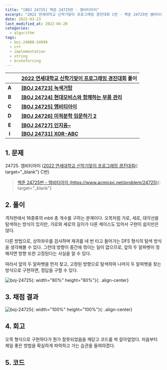 ```yaml
---
title: "[BOJ 24725] 백준 24725번 - 엠비티아이"
excerpt: "2022 연세대학교 신학기맞이 프로그래밍 경진대회 C번 - 백준 24725번 엠비티아이"
date: 2022-03-23
last_modified_at: 2022-04-20
categories:
  - algorithm
tags:
  - boj-24000-24999
  - c++
  - implementation
  - string
  - bruteforcing
---
```


|||[2022 연세대학교 신학기맞이 프로그래밍 경진대회](https://burningfalls.github.io/contest/yonsei-baekjoon-contest/) 풀이|
|:---:|:---:|:---|
|**A**||**[[BOJ 24723] 녹색거탑](https://burningfalls.github.io/algorithm/boj-24723/)**|
|**B**||**[[BOJ 24724] 현대모비스와 함께하는 부품 관리](https://burningfalls.github.io/algorithm/boj-24724/)**|
|**C**||**[[BOJ 24725] 엠비티아이](https://burningfalls.github.io/algorithm/boj-24725/)**|
|**D**||**[[BOJ 24726] 미적분학 입문하기 2](https://burningfalls.github.io/algorithm/boj-24726/)**|
|**E**||**[[BOJ 24727] 인지융~](https://burningfalls.github.io/algorithm/boj-24727/)**|
|**I**||**[[BOJ 24731] XOR-ABC](https://burningfalls.github.io/algorithm/boj-24731/)**|

## 1. 문제
$24725$. 엠비티아이 ([2022 연세대학교 신학기맞이 프로그래밍 경진대회](https://burningfalls.github.io/contest/yonsei-baekjoon-contest/){: target="_blank"} C번)

> [백준 24725번 - 엠비티아이 (https://www.acmicpc.net/problem/24725)](https://www.acmicpc.net/problem/24725){: target="_blank"}

## 2. 풀이

격자판에서 16종류의 mbti 총 개수를 구하는 문제이다. 오목처럼 가로, 세로, 대각선을 탐색하는 방식이 있지만, 가로와 세로의 길이가 다른 케이스도 있어서 구현이 쉽지만은 않다.

다른 방법으로, 상하좌우를 검사하며 재귀를 네 번 타고 들어가는 DFS 형식의 탐색 방식을 생각해볼 수 있다. 그런데 방향이 중간에 꺾이는 일이 없으므로, 앞의 두 알파벳이 정해지면 방향 또한 고정된다는 사실을 알 수 있다.

따라서 앞의 두 알파벳을 먼저 찾고, 고정된 방향으로 탐색하여 나머지 두 알파벳을 찾는 방식으로 구현하면, 정답을 구할 수 있다.

![boj-24725](https://user-images.githubusercontent.com/30232837/159600255-e41777a7-3eda-4dba-ab6c-c00bdecae7f8.png "boj-24725"){: width="80%" height="80%"}{: .align-center}

## 3. 채점 결과

![boj-24725](https://user-images.githubusercontent.com/30232837/159596859-d6203725-b768-4612-9ddc-b8957bd07457.png "boj-24725"){: width="100%" height="100%"}{: .align-center}

## 4. 회고

오목 형식으로 구현하다가 뭔가 잘못되었음을 깨닫고 코드를 싹 갈아엎었다. 처음부터 제일 좋은 방법을 확실하게 파악하고 가는 습관을 들여야겠다.

## 5. 코드

<script src="https://gist.github.com/BurningFalls/1a49afcd83a56c3d668eeef18bf4a2f6.js"></script>